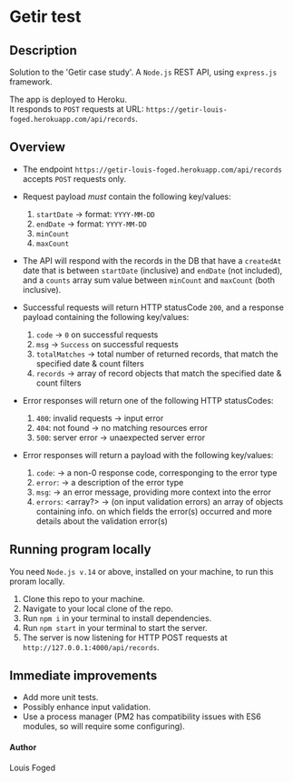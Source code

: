 # Getir test

## Description

Solution to the 'Getir case study'.
A `Node.js` REST API, using `express.js` framework.

The app is deployed to Heroku.  
It responds to `POST` requests at URL: `https://getir-louis-foged.herokuapp.com/api/records`. 

## Overview

-   The endpoint `https://getir-louis-foged.herokuapp.com/api/records` accepts `POST` requests only.

-   Request payload *must* contain the following key/values:
    1.  `startDate` <string> -> format: `YYYY-MM-DD`
    2.  `endDate` <string> -> format: `YYYY-MM-DD`
    3.  `minCount` <number>
    4.  `maxCount` <number>

-   The API will respond with the records in the DB that have a `createdAt` date that is between `startDate` (inclusive) and `endDate` (not included), and a `counts` array sum value between `minCount` and `maxCount` (both inclusive).

-   Successful requests will return HTTP statusCode `200`, and a response payload containing the following key/values:
    1.  `code` <number> -> `0` on successful requests
    2.  `msg` <string> -> `Success` on successful requests
    3.  `totalMatches` <integer> -> total number of returned records, that match the specified date & count filters
    4.  `records` <array><objects> -> array of record objects that match the specified date & count filters

-   Error responses will return one of the following HTTP statusCodes:
    1.  `400`: invalid requests -> input error
    2.  `404`: not found -> no matching resources error
    3.  `500`: server error -> unaexpected server error

-   Error responses will return a payload with the following key/values:
    1.  `code`: <number> -> a non-0 response code, corresponging to the error type
    2.  `error`: <string> -> a description of the error type
    3.  `msg`: <string> -> an error message, providing more context into the error
    4.  `errors`: <array?> -> (on input validation errors) an array of objects containing info. on which fields the error(s) occurred and more details about the validation error(s)

## Running program locally

You need `Node.js v.14` or above, installed on your machine, to run this proram locally.

1. Clone this repo to your machine.
2. Navigate to your local clone of the repo.
3. Run `npm i` in your terminal to install dependencies.
4. Run `npm start` in your terminal to start the server.
5. The server is now listening for HTTP POST requests at `http://127.0.0.1:4000/api/records`.

## Immediate improvements

-   Add more unit tests.
-   Possibly enhance input validation.
-   Use a process manager (PM2 has compatibility issues with ES6 modules, so will require some configuring).

#### Author

Louis Foged
